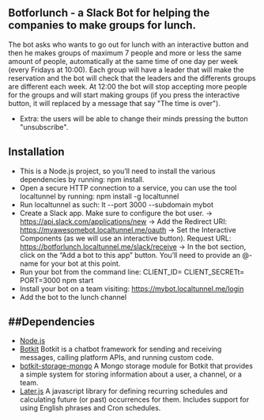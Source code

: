 ## Botforlunch - a Slack Bot for helping the companies to make groups for lunch.

The bot asks who wants to go out for lunch with an interactive button and then he makes groups of maximum 7 people and more or less the same amount of people, automatically at the same time of one day per week (every Fridays at 10:00).
Each group will have a leader that will make the reservation and the bot will check that the leaders and the differents groups are different each week.
At 12:00 the bot will stop accepting more people for the groups and will start making groups (if you press the interactive button, it will replaced by a message that say "The time is over").
- Extra: the users will be able to change their minds pressing the button "unsubscribe".

## Installation
- This is a Node.js project, so you’ll need to install the various dependencies by running: npm install.
- Open a secure HTTP connection to a service, you can use the tool localtunnel by running: npm install -g localtunnel
- Run localtunnel as such: lt --port 3000 --subdomain mybot
- Create a Slack app. Make sure to configure the bot user.
-> https://api.slack.com/applications/new
-> Add the Redirect URI: https://myawesomebot.localtunnel.me/oauth
-> Set the Interactive Components (as we will use an interactive button). Request URL: https://botforlunch.localtunnel.me/slack/receive
-> In the bot section, click on the “Add a bot to this app” button. You’ll need to provide an @-name for your bot at this point.
- Run your bot from the command line: CLIENT_ID=<my client id> CLIENT_SECRETt=<my client secret> PORT=3000 npm start
- Install your bot on a team visiting: https://mybot.localtunnel.me/login
- Add the bot to the lunch channel

##Dependencies
---------------------------

 * [Node.js](https://nodejs.org)
 * [Botkit](https://github.com/howdyai/botkit) Botkit is a chatbot framework for sending and receiving messages, calling platform APIs, and running custom code.
 * [botkit-storage-mongo](https://github.com/howdyai/botkit-storage-mongo) A Mongo storage module for Botkit that provides a simple system for storing information about a user, a channel, or a team.
 * [Later.js](https://bunkat.github.io/later) A javascript library for defining recurring schedules and calculating future (or past) occurrences for them. Includes support for using English phrases and Cron schedules.
